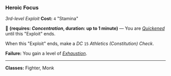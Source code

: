 ### Heroic Focus
*3rd-level Exploit*
**Cost:** `4` "Stamina"

🔷 **(requires: *Concentration*, duration: up to 1 minute)** — You are [*Quickened*][Q] until this "Exploit" ends.

When this "Exploit" ends, make a *DC* `15` *Athletics (Constitution) Check*.

**Failure:** You gain a level of [*Exhaustion*][E].

---

**Classes:** Fighter, Monk

[Q]: ../../Rules/Conditions/Quickened.md
[E]: ../../Rules/Conditions/Exhausted.md
